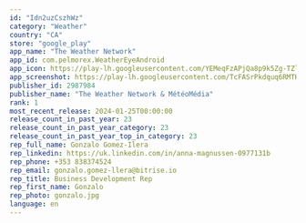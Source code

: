 ```yaml
---
id: "Idn2uzCszhWz"
category: "Weather"
country: "CA"
store: "google_play"
app_name: "The Weather Network"
app_id: com.pelmorex.WeatherEyeAndroid
app_icon: https://play-lh.googleusercontent.com/YEMeqFzAPjQa8p9k5Zg-TZlGfhsveKarGgZKFaa4bfazWfuU8Cbk541Ze_ixfGetAA
app_screenshot: https://play-lh.googleusercontent.com/TcFASrPkdquq6RMTHtWaa8LvyARRWxgdQtfLBpzyVwYvMzsvngnvMnO03omXAaalkxA
publisher_id: 2987984
publisher_name: "The Weather Network & MétéoMédia"
rank: 1
most_recent_release: 2024-01-25T00:00:00
release_count_in_past_year: 23
release_count_in_past_year_category: 23
release_count_in_past_year_top_in_category: 23
rep_full_name: Gonzalo Gomez-Ilera
rep_linkedin: https://uk.linkedin.com/in/anna-magnussen-0977131b
rep_phone: +353 838374524
rep_email: gonzalo.gomez-llera@bitrise.io
rep_title: Business Development Rep
rep_first_name: Gonzalo
rep_photo: gonzalo.jpg
language: en
---
```

